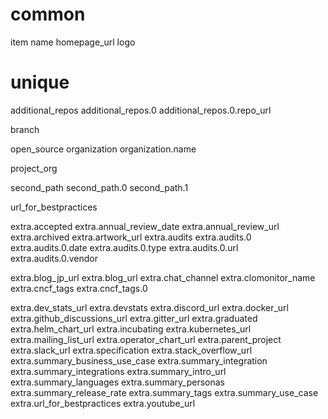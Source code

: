 # common
item
name
homepage_url
logo

# unique
additional_repos
additional_repos.0
additional_repos.0.repo_url
<!-- allow_duplicate_repo -->
branch
<!-- crunchbase -->
<!-- description -->
<!-- enduser -->
<!-- joined -->
open_source
organization
organization.name
<!-- project -->
project_org
<!-- repo_url -->
second_path
second_path.0
second_path.1
<!-- stock_ticker -->
<!-- twitter -->
url_for_bestpractices

extra.accepted
extra.annual_review_date
extra.annual_review_url
extra.archived
extra.artwork_url
extra.audits
extra.audits.0
extra.audits.0.date
extra.audits.0.type
extra.audits.0.url
extra.audits.0.vendor

extra.blog_jp_url
extra.blog_url
extra.chat_channel
extra.clomonitor_name
extra.cncf_tags
extra.cncf_tags.0

extra.dev_stats_url
extra.devstats
extra.discord_url
extra.docker_url
extra.github_discussions_url
extra.gitter_url
extra.graduated
extra.helm_chart_url
extra.incubating
extra.kubernetes_url
extra.mailing_list_url
extra.operator_chart_url
extra.parent_project
extra.slack_url
extra.specification
extra.stack_overflow_url
extra.summary_business_use_case
extra.summary_integration
extra.summary_integrations
extra.summary_intro_url
extra.summary_languages
extra.summary_personas
extra.summary_release_rate
extra.summary_tags
extra.summary_use_case
extra.url_for_bestpractices
extra.youtube_url